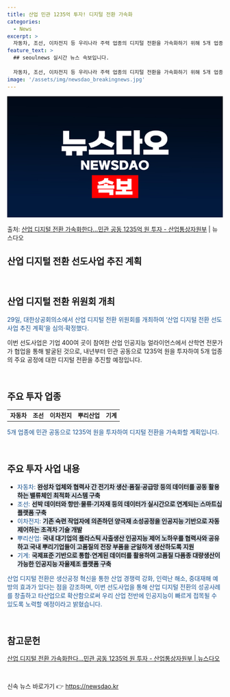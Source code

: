 ```yaml
---
title: 산업 민관 1235억 투자! 디지털 전환 가속화
categories:
  - News
excerpt: >
  자동차, 조선, 이차전지 등 우리나라 주력 업종의 디지털 전환을 가속화하기 위해 5개 업종에 민관 공동으로 …
feature_text: >
  ## seoulnews 실시간 뉴스 속보입니다.

  자동차, 조선, 이차전지 등 우리나라 주력 업종의 디지털 전환을 가속화하기 위해 5개 업종에 민관 공동으로 …
image: '/assets/img/newsdao_breakingnews.jpg'
---
```


![뉴스다오 속보](/assets/img/newsdao_breakingnews.jpg)

<p>출처: <a href="https://newsdao.kr/2899" rel="dofollow">산업 디지털 전환 가속화한다…민관 공동 1235억 원 투자 - 산업통상자원부</a> | 뉴스다오</p>

<h2>산업 디지털 전환 선도사업 추진 계획</h2>

<p data-ke-size="size16">&nbsp;</p>

<h2 data-ke-size="size26">산업 디지털 전환 위원회 개최</h2>

<p><span style="color: #1a5490;">29일, 대한상공회의소에서 산업 디지털 전환 위원회를 개최하여 ‘산업 디지털 전환 선도사업 추진 계획’을 심의·확정했다.</span></p>

<p>이번 선도사업은 기업 400여 곳이 참여한 산업 인공지능 얼라이언스에서 산학연 전문가가 협업을 통해 발굴된 것으로, 내년부터 민관 공동으로 1235억 원을 투자하여 5개 업종의 주요 공정에 대한 디지털 전환을 추진할 예정입니다.</p>

<p data-ke-size="size16">&nbsp;</p>

<h2 data-ke-size="size26">주요 투자 업종</h2>

<table>
<tbody>
<tr>
<td style="text-align: center; height: 17px;"><b>자동차</b></td>
<td style="text-align: center; height: 17px;"><b>조선</b></td>
<td style="text-align: center; height: 17px;"><b>이차전지</b></td>
<td style="text-align: center; height: 17px;"><b>뿌리산업</b></td>
<td style="text-align: center; height: 17px;"><b>기계</b></td>
</tr>
</tbody>
</table>

<p><span style="color: #1a5490;">5개 업종에 민관 공동으로 1235억 원을 투자하여 디지털 전환을 가속화할 계획입니다.</span></p>

<p data-ke-size="size16">&nbsp;</p>

<h2 data-ke-size="size26">주요 투자 사업 내용</h2>

<ul>
<li><span style="color: #1a5490;">자동차: </span><span style="background-color: #21538527;"><b>완성차 업체와 협력사 간 전기차 생산·품질·공급망 등의 데이터를 공동 활용하는 밸류체인 최적화 시스템 구축</b></span></li>
<li><span style="color: #1a5490;">조선: </span><span style="background-color: #21538527;"><b>선박 데이터와 항만·물류·기자재 등의 데이터가 실시간으로 연계되는 스마트십 플랫폼 구축</b></span></li>
<li><span style="color: #1a5490;">이차전지: </span><span style="background-color: #21538527;"><b>기존 숙련 작업자에 의존하던 양극재 소성공정을 인공지능 기반으로 자동 제어하는 초격차 기술 개발</b></span></li>
<li><span style="color: #1a5490;">뿌리산업: </span><span style="background-color: #21538527;"><b>국내 대기업의 플라스틱 사출생산 인공지능 제어 노하우를 협력사와 공유하고 국내 뿌리기업들이 고품질의 전장 부품을 균일하게 생산하도록 지원</b></span></li>
<li><span style="color: #1a5490;">기계: </span><span style="background-color: #21538527;"><b>국제표준 기반으로 통합·연계된 데이터를 활용하여 고품질 다품종 대량생산이 가능한 인공지능 자율제조 플랫폼 구축</b></span></li>
</ul>

<p><span style="color: #1a5490;">산업 디지털 전환은 생산공정 혁신을 통한 산업 경쟁력 강화, 인력난 해소, 중대재해 예방의 효과가 있다는 점을 강조하며, 이번 선도사업을 통해 산업 디지털 전환의 성공사례를 창출하고 타산업으로 확산함으로써 우리 산업 전반에 인공지능이 빠르게 접목될 수 있도록 노력할 예정이라고 밝혔습니다.</span></p>

<p data-ke-size="size16">&nbsp;</p>

<h2 data-ke-size="size26">참고문헌</h2>
<p><a href="https://newsdao.kr/2899">산업 디지털 전환 가속화한다…민관 공동 1235억 원 투자 - 산업통상자원부 | 뉴스다오</a></p>

<p data-ke-size="size16">&nbsp;</p> 

신속 뉴스 바로가기 👉 <a href="https://newsdao.kr" rel="dofollow">https://newsdao.kr</a>


